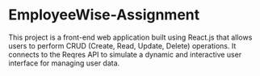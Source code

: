 # EmployeeWise-Assignment
This project is a front-end web application built using React.js that allows users to perform CRUD (Create, Read, Update, Delete) operations. It connects to the Reqres API to simulate a dynamic and interactive user interface for managing user data.
